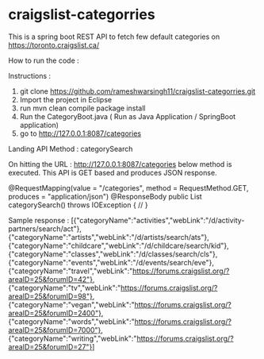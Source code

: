 # craigslist-categorries


This is a spring boot REST API to fetch few default categories on https://toronto.craigslist.ca/

How to run the code :

Instructions :
1. git clone https://github.com/rameshwarsingh11/craigslist-categorries.git
2. Import the project in Eclipse
3. run mvn clean compile package install
4. Run the CategoryBoot.java ( Run as Java Application / SpringBoot application)
5. go to http://127.0.0.1:8087/categories


Landing API Method : categorySearch

On hitting the URL : http://127.0.0.1:8087/categories  below method is executed. This API is GET based and produces JSON response.

@RequestMapping(value = "/categories", method = RequestMethod.GET, produces = "application/json")
	@ResponseBody
	public List<Category> categorySearch() throws IOException {
    //
  }


  Sample response :
  [{"categoryName":"activities","webLink":"/d/activity-partners/search/act"},
  {"categoryName":"artists","webLink":"/d/artists/search/ats"},
  {"categoryName":"childcare","webLink":"/d/childcare/search/kid"},
  {"categoryName":"classes","webLink":"/d/classes/search/cls"},
  {"categoryName":"events","webLink":"/d/events/search/eve"},
  {"categoryName":"travel","webLink":"https://forums.craigslist.org/?areaID=25&forumID=42"},
  {"categoryName":"tv","webLink":"https://forums.craigslist.org/?areaID=25&forumID=98"},
  {"categoryName":"vegan","webLink":"https://forums.craigslist.org/?areaID=25&forumID=2400"},
  {"categoryName":"words","webLink":"https://forums.craigslist.org/?areaID=25&forumID=7000"},
  {"categoryName":"writing","webLink":"https://forums.craigslist.org/?areaID=25&forumID=27"}]

